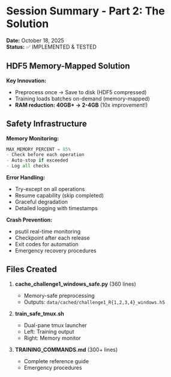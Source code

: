 # Session Summary - Part 2: The Solution

**Date:** October 18, 2025  
**Status:** ✅ IMPLEMENTED & TESTED

## HDF5 Memory-Mapped Solution

**Key Innovation:**
- Preprocess once → Save to disk (HDF5 compressed)
- Training loads batches on-demand (memory-mapped)
- **RAM reduction: 40GB+ → 2-4GB** (10x improvement!)

## Safety Infrastructure

**Memory Monitoring:**
```python
MAX_MEMORY_PERCENT = 85%
- Check before each operation
- Auto-stop if exceeded
- Log all checks
```

**Error Handling:**
- Try-except on all operations
- Resume capability (skip completed)
- Graceful degradation
- Detailed logging with timestamps

**Crash Prevention:**
- psutil real-time monitoring
- Checkpoint after each release
- Exit codes for automation
- Emergency recovery procedures

## Files Created

1. **cache_challenge1_windows_safe.py** (360 lines)
   - Memory-safe preprocessing
   - Outputs: `data/cached/challenge1_R{1,2,3,4}_windows.h5`

2. **train_safe_tmux.sh**
   - Dual-pane tmux launcher
   - Left: Training output
   - Right: Memory monitor

3. **TRAINING_COMMANDS.md** (300+ lines)
   - Complete reference guide
   - Emergency procedures

